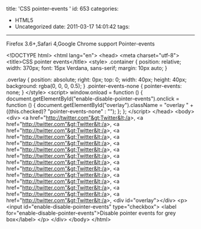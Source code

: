 title: 'CSS pointer-events '
id: 653
categories:
  - HTML5
  - Uncategorized
date: 2011-03-17 14:01:42
tags:
---

Firefox 3.6+,Safari 4,Google Chrome support Pointer-events

&lt;!DOCTYPE html&gt;
&lt;html lang="en"&gt;
&lt;head&gt;
&lt;meta charset="utf-8"&gt;
&lt;title&gt;CSS pointer events&lt;/title&gt;
&lt;style&gt;
.container {
position: relative;
width: 370px;
font: 15px Verdana, sans-serif;
margin: 10px auto;
}

.overlay {
position: absolute;
right: 0px;
top: 0;
width: 40px;
height: 40px;
background: rgba(0, 0, 0, 0.5);
}
.pointer-events-none {
pointer-events: none;
}
&lt;/style&gt;
&lt;script&gt;
window.onload = function () {
document.getElementById("enable-disable-pointer-events").onclick = function () {
document.getElementById("overlay").className = "overlay " + ((this.checked)? "pointer-events-none" : "");
};
};
&lt;/script&gt;
&lt;/head&gt;
&lt;body&gt;
&lt;div&gt;
&lt;a href="http://twitter.com"&gt;Twitter&lt;/a&gt;, &lt;a href="http://twitter.com"&gt;Twitter&lt;/a&gt;, &lt;a href="http://twitter.com"&gt;Twitter&lt;/a&gt;, &lt;a href="http://twitter.com"&gt;Twitter&lt;/a&gt;, &lt;a href="http://twitter.com"&gt;Twitter&lt;/a&gt;, &lt;a href="http://twitter.com"&gt;Twitter&lt;/a&gt;, &lt;a href="http://twitter.com"&gt;Twitter&lt;/a&gt;, &lt;a href="http://twitter.com"&gt;Twitter&lt;/a&gt;, &lt;a href="http://twitter.com"&gt;Twitter&lt;/a&gt;, &lt;a href="http://twitter.com"&gt;Twitter&lt;/a&gt;, &lt;a href="http://twitter.com"&gt;Twitter&lt;/a&gt;, &lt;a href="http://twitter.com"&gt;Twitter&lt;/a&gt;, &lt;a href="http://twitter.com"&gt;Twitter&lt;/a&gt;, &lt;a href="http://twitter.com"&gt;Twitter&lt;/a&gt;,
&lt;div id="overlay"&gt;&lt;/div&gt;
&lt;p&gt;
&lt;input id="enable-disable-pointer-events" type="checkbox"&gt;
&lt;label for="enable-disable-pointer-events"&gt;Disable pointer events for grey box&lt;/label&gt;
&lt;/p&gt;
&lt;/div&gt;
&lt;/body&gt;
&lt;/html&gt;
